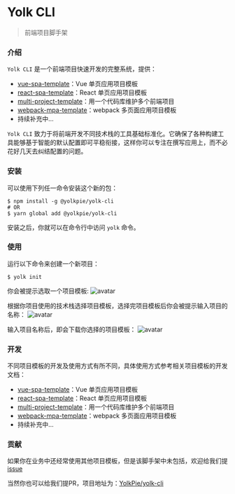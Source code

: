 # Yolk CLI
> 前端项目脚手架

### 介绍
`Yolk CLI` 是一个前端项目快速开发的完整系统，提供：
- [vue-spa-template](https://github.com/YolkPie/vue-spa-template)：Vue 单页应用项目模板
- [react-spa-template](https://github.com/YolkPie/react-spa-template)：React 单页应用项目模板
- [multi-project-template](https://github.com/YolkPie/multi-project-template)：用一个代码库维护多个前端项目
- [webpack-mpa-template](https://github.com/YolkPie/multi-project-template)：webpack 多页面应用项目模板
- 持续补充中...

`Yolk CLI` 致力于将前端开发不同技术栈的工具基础标准化。它确保了各种构建工具能够基于智能的默认配置即可平稳衔接，这样你可以专注在撰写应用上，而不必花好几天去纠结配置的问题。

### 安装
可以使用下列任一命令安装这个新的包：
```shell
$ npm install -g @yolkpie/yolk-cli
# OR
$ yarn global add @yolkpie/yolk-cli
```
安装之后，你就可以在命令行中访问 `yolk` 命令。

### 使用
运行以下命令来创建一个新项目：
```shell
$ yolk init
```
你会被提示选取一个项目模板:
![avatar](https://img12.360buyimg.com/imagetools/jfs/t1/102016/19/9766/278568/5e130047E808d22a1/eea30150757b6dff.png)

根据你项目使用的技术栈选择项目模板，选择完项目模板后你会被提示输入项目的名称：
![avatar](https://img14.360buyimg.com/imagetools/jfs/t1/103395/18/9855/225672/5e13020dE4219cbe0/ebf483193b28fe5f.png)

输入项目名称后，即会下载你选择的项目模板：
![avatar](https://img11.360buyimg.com/imagetools/jfs/t1/90093/7/9916/254379/5e130351E075aaed5/ea2ac6b3a7485c1d.png)

### 开发
不同项目模板的开发及使用方式有所不同，具体使用方式参考相关项目模板的开发文档：
- [vue-spa-template](https://github.com/YolkPie/vue-spa-template/blob/master/README.md)：Vue 单页应用项目模板
- [react-spa-template](https://github.com/YolkPie/react-spa-template/blob/master/README.md)：React 单页应用项目模板
- [multi-project-template](https://github.com/YolkPie/multi-project-template/blob/master/README.md)：用一个代码库维护多个前端项目
- [webpack-mpa-template](https://github.com/YolkPie/multi-project-template/blob/master/README.md)：webpack 多页面应用项目模板
- 持续补充中...

### 贡献

如果你在业务中还经常使用其他项目模板，但是该脚手架中未包括，欢迎给我们提 [issue](https://github.com/YolkPie/yolk-cli/issues)

当然你也可以给我们提PR，项目地址为：[YolkPie/yolk-cli](https://github.com/YolkPie/yolk-cli)